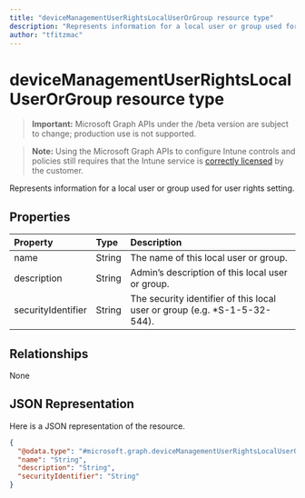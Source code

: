 ```yaml
---
title: "deviceManagementUserRightsLocalUserOrGroup resource type"
description: "Represents information for a local user or group used for user rights setting."
author: "tfitzmac"
---
```


# deviceManagementUserRightsLocalUserOrGroup resource type

> **Important:** Microsoft Graph APIs under the /beta version are subject to change; production use is not supported.

> **Note:** Using the Microsoft Graph APIs to configure Intune controls and policies still requires that the Intune service is [correctly licensed](https://go.microsoft.com/fwlink/?linkid=839381) by the customer.

Represents information for a local user or group used for user rights setting.

## Properties
|Property|Type|Description|
|:---|:---|:---|
|name|String|The name of this local user or group.|
|description|String|Admin’s description of this local user or group.|
|securityIdentifier|String|The security identifier of this local user or group (e.g. *S-1-5-32-544).|

## Relationships
None

## JSON Representation
Here is a JSON representation of the resource.
<!-- {
  "blockType": "resource",
  "@odata.type": "microsoft.graph.deviceManagementUserRightsLocalUserOrGroup"
}
-->
``` json
{
  "@odata.type": "#microsoft.graph.deviceManagementUserRightsLocalUserOrGroup",
  "name": "String",
  "description": "String",
  "securityIdentifier": "String"
}
```



